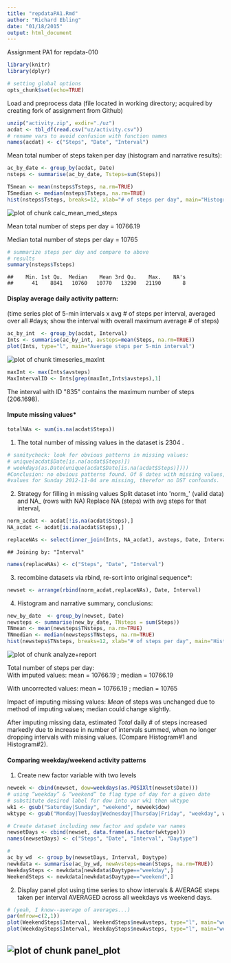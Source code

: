 ```yaml
---
title: "repdataPA1.Rmd"
author: "Richard Ebling"
date: "01/18/2015"
output: html_document
---
```

Assignment PA1  for repdata-010

```r
library(knitr)
library(dplyr)
```


```r
# setting global options
opts_chunk$set(echo=TRUE)
```

Load and preprocess data (file located in working directory; acquired by creating fork of assignment from Github)

```r
unzip("activity.zip", exdir="./uz")
acdat <- tbl_df(read.csv("uz/activity.csv"))
# rename vars to avoid confusion with function names
names(acdat) <- c("Steps", "Date", "Interval")
```
Mean total number of steps taken per day (histogram and narrative results): 

```r
ac_by_date <- group_by(acdat, Date)
nsteps <- summarise(ac_by_date, Tsteps=sum(Steps))

TSmean <- mean(nsteps$Tsteps, na.rm=TRUE)
TSmedian <- median(nsteps$Tsteps, na.rm=TRUE)
hist(nsteps$Tsteps, breaks=12, xlab="# of steps per day", main="Histogram #1: steps per day")
```

![plot of chunk calc_mean_med_steps](figure/calc_mean_med_steps-1.png) 


Mean total number of steps per day = 10766.19

Median total number of steps per day = 10765

```r
# summarize steps per day and compare to above 
# results
summary(nsteps$Tsteps)
```

```
##    Min. 1st Qu.  Median    Mean 3rd Qu.    Max.    NA's 
##      41    8841   10760   10770   13290   21190       8
```
#### Display average daily activity pattern:
(time series plot of 5-min intervals x avg # of steps per interval, averaged over all #days; show the interval with overall maximum average # of steps)

```r
ac_by_int  <- group_by(acdat, Interval)
Ints <- summarise(ac_by_int, avsteps=mean(Steps, na.rm=TRUE))
plot(Ints, type="l", main="Average steps per 5-min interval")
```

![plot of chunk timeseries_maxInt](figure/timeseries_maxInt-1.png) 

```r
maxInt <- max(Ints$avsteps)
MaxIntervalID <- Ints[grep(maxInt,Ints$avsteps),1]
```
The interval with ID "835" contains the maximum number of steps (206.1698).

#### Impute missing values*

```r
totalNAs <- sum(is.na(acdat$Steps))
```
1. The total number of missing values in the dataset is 2304 .  


```r
# sanitycheck: look for obvious patterns in missing values: 
# unique(acdat$Date[is.na(acdat$Steps)])
# weekdays(as.Date(unique(acdat$Date[is.na(acdat$Steps)])))
#Conclusion: no obvious patterns found. Of 8 dates with missing values, #all weekdays are represented except Tuesday; no weekday is present more #than twice.
#values for Sunday 2012-11-04 are missing, therefor no DST confounds.
```
2. Strategy for filling in missing values
  Split dataset into 'norm_' (valid data) and NA_ (rows with NA) 
  Replace NA (steps) with avg steps for that interval, 

```r
norm_acdat <- acdat[!is.na(acdat$Steps),]
NA_acdat <- acdat[is.na(acdat$Steps),]
```

```r
replaceNAs <- select(inner_join(Ints, NA_acdat), avsteps, Date, Interval)
```

```
## Joining by: "Interval"
```

```r
names(replaceNAs) <- c("Steps", "Date", "Interval")
```
3. recombine datasets via rbind, re-sort into original sequence*:

```r
newset <- arrange(rbind(norm_acdat,replaceNAs), Date, Interval)
```
4. Histogram and narrative summary, conclusions:

```r
new_by_date  <- group_by(newset, Date)
newsteps <- summarise(new_by_date, TNsteps = sum(Steps))
TNmean <- mean(newsteps$TNsteps, na.rm=TRUE)
TNmedian <- median(newsteps$TNsteps, na.rm=TRUE)
hist(newsteps$TNsteps, breaks=12, xlab="# of steps per day", main="Histogram#2: steps per day (imputed)")
```

![plot of chunk analyze+report](figure/analyze+report-1.png) 

Total number of steps per day:   
With imputed values: 
mean = 10766.19 ; median = 10766.19  

With uncorrected values: 
mean = 10766.19 ; median = 10765  
  
Impact of imputing missing values: *Mean* of steps was unchanged due to method of imputing values; median could change slightly. 

After imputing missing data, estimated *Total* daily # of steps 
increased markedly due to increase in number of intervals summed, when no longer dropping intervals with missing values. (Compare Histogram#1 and Histogram#2). 

#### Comparing weekday/weekend activity patterns
1. Create new factor variable with two levels

```r
neweek <- cbind(newset, dow=weekdays(as.POSIXlt(newset$Date)))
# using “weekday” & “weekend” to flag type of day for a given date
# substitute desired label for dow into var wk1 then wktype
wk1 <- gsub("Saturday|Sunday", "weekend", neweek$dow)
wktype <- gsub("Monday|Tuesday|Wednesday|Thursday|Friday", "weekday", wk1)

# Create dataset including new factor and update var names
newsetDays <- cbind(newset, data.frame(as.factor(wktype)))
names(newsetDays) <- c("Steps", "Date", "Interval", "Daytype")

#
ac_by_wd  <- group_by(newsetDays, Interval, Daytype)
newkdata <- summarise(ac_by_wd, newAvsteps=mean(Steps, na.rm=TRUE))
WeekdaySteps <- newkdata[newkdata$Daytype=="weekday",]
WeekendSteps <- newkdata[newkdata$Daytype=="weekend",]
```
2. Display panel plot using time series to show intervals & AVERAGE
 steps taken per interval AVERAGED across all weekdays vs weekend days.

```r
# (yeah, I know--average of averages...) 
par(mfrow=c(2,1))
plot(WeekendSteps$Interval, WeekendSteps$newAvsteps, type="l", main="weekend", ylab="steps per interval", xlab="Interval ID")
plot(WeekdaySteps$Interval, WeekdaySteps$newAvsteps, type="l", main="weekday", ylab="steps per interval", xlab="Interval ID")
```

![plot of chunk panel_plot](figure/panel_plot-1.png) 
-------
